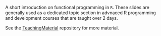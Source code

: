 A short introduction on functional programming in `R`. 
These slides are generally used as a dedicated topic section in advnaced R programming and development courses that are taught over 2 days. 

See the [TeachingMaterial](https://github.com/lgatto/TeachingMaterial) repository for more material.
